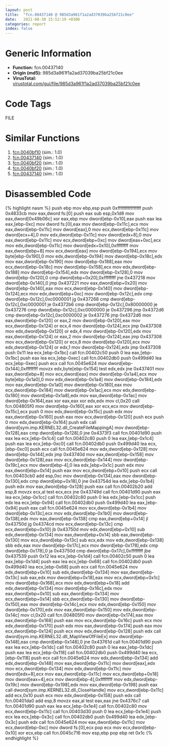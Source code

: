 ```yaml
---
layout: post
title:  "fcn.00437140 @ 985d3a961f1a2ad37039ba25bf21c0ee"
date:   2021-08-30 15:52:19 +0300
categories: report
index: false
---
```


# Generic Information
- **Function:** fcn.00437140
- **Origin (md5):** 985d3a961f1a2ad37039ba25bf21c0ee
- **VirusTotal:** [virustotal.com/gui/file/985d3a961f1a2ad37039ba25bf21c0ee][virustotal_ref]

# Code Tags
<span class="tag" id="FILE">FILE</span>


# Similar Functions

1. [fcn.0040bf10][similar_1_ref] (sim.: 1.0)
2. [fcn.00437140][similar_2_ref] (sim.: 1.0)
3. [fcn.0040bf20][similar_3_ref] (sim.: 1.0)
4. [fcn.0040bf20][similar_4_ref] (sim.: 1.0)
5. [fcn.00437140][similar_5_ref] (sim.: 1.0)


# Disassembled Code

{% highlight nasm %}
push ebp
mov ebp,esp
push 0xffffffffffffffff
push 0x4833cb
mov eax,dword fs:[0]
push eax
sub esp,0x1d8
mov eax,dword[0x49b06c]
xor eax,ebp
mov dword[ebp-0x10],eax
push eax
lea eax,[ebp-0xc]
mov dword fs:[0],eax
mov dword[ebp-0x11c],ecx
mov eax,dword[ebp-0x11c]
mov dword[eax],0
mov ecx,dword[ebp-0x11c]
mov dword[ecx+4],0
mov edx,dword[ebp-0x11c]
mov dword[edx+8],0
mov eax,dword[ebp-0x11c]
mov ecx,dword[ebp+0xc]
mov dword[eax+0xc],ecx
mov edx,dword[ebp-0x11c]
mov dword[edx+0x10],0xffffffff
mov eax,dword[ebp+8]
mov ecx,dword[eax]
mov dword[ebp-0x194],ecx
mov byte[ebp-0x190],0
mov edx,dword[ebp-0x194]
mov dword[ebp-0x18c],edx
mov eax,dword[ebp-0x190]
mov dword[ebp-0x188],eax
mov ecx,dword[ebp-0x18c]
mov dword[ebp-0x158],ecx
mov edx,dword[ebp-0x188]
mov dword[ebp-0x154],edx
mov dword[ebp-0x128],0
mov dword[ebp-0x120],0
cmp dword[ebp+0x20],0xffffffff
jne 0x437218
mov dword[ebp-0x140],0
jmp 0x437221
mov eax,dword[ebp+0x20]
mov dword[ebp-0x140],eax
mov ecx,dword[ebp-0x140]
mov dword[ebp-0x124],ecx
mov edx,dword[ebp+0xc]
mov dword[ebp-0x12c],edx
cmp dword[ebp-0x12c],0xc0000001
jg 0x437268
cmp dword[ebp-0x12c],0xc0000001
je 0x4372b6
cmp dword[ebp-0x12c],0x80000000
je 0x437276
cmp dword[ebp-0x12c],0xc0000000
je 0x437296
jmp 0x4372d6
cmp dword[ebp-0x12c],0xc0000002
je 0x437276
jmp 0x4372d6
mov eax,dword[ebp-0x120]
or eax,2
mov dword[ebp-0x120],eax
mov ecx,dword[ebp-0x124]
or ecx,4
mov dword[ebp-0x124],ecx
jmp 0x437308
mov edx,dword[ebp-0x120]
or edx,4
mov dword[ebp-0x120],edx
mov eax,dword[ebp-0x124]
or eax,2
mov dword[ebp-0x124],eax
jmp 0x437308
mov ecx,dword[ebp-0x120]
or ecx,8
mov dword[ebp-0x120],ecx
mov edx,dword[ebp-0x124]
or edx,1
mov dword[ebp-0x124],edx
jmp 0x437308
push 0x11
lea ecx,[ebp-0x1bc]
call fcn.00402c50
push 0
lea eax,[ebp-0x1bc]
push eax
lea ecx,[ebp-0xec]
call fcn.00402db0
push 0x499d40
lea ecx,[ebp-0xec]
push ecx
call fcn.0045e624
mov dword[ebp-0x144],0xffffffff
movzx edx,byte[ebp-0x154]
test edx,edx
jne 0x437401
mov eax,dword[ebp+8]
mov ecx,dword[eax]
mov dword[ebp-0x1a4],ecx
mov byte[ebp-0x1a0],0
mov edx,dword[ebp-0x1a4]
mov dword[ebp-0x184],edx
mov eax,dword[ebp-0x1a0]
mov dword[ebp-0x180],eax
mov ecx,dword[ebp-0x184]
mov dword[ebp-0x1ac],ecx
mov edx,dword[ebp-0x180]
mov dword[ebp-0x1a8],edx
mov eax,dword[ebp-0x1ac]
mov dword[ebp-0x164],eax
xor eax,eax
xor edx,edx
mov cl,0x20
call fcn.004805f0
mov dword[ebp-0x160],eax
xor ecx,ecx
mov dword[ebp-0x15c],ecx
push 0
mov edx,dword[ebp-0x15c]
push edx
mov eax,dword[ebp-0x160]
push eax
mov ecx,dword[ebp-0x120]
push ecx
push 0
mov edx,dword[ebp-0x164]
push edx
call dword[sym.imp.KERNEL32.dll_CreateFileMappingA]
mov dword[ebp-0x128],eax
cmp dword[ebp-0x128],0
jne 0x4373f3
call fcn.00401d90
push eax
lea ecx,[ebp-0x1c4]
call fcn.00402c80
push 0
lea eax,[ebp-0x1c4]
push eax
lea ecx,[ebp-0xc0]
call fcn.00402db0
push 0x499d40
lea ecx,[ebp-0xc0]
push ecx
call fcn.0045e624
mov edx,dword[ebp-0x128]
mov dword[ebp-0x144],edx
jmp 0x43740d
mov eax,dword[ebp-0x158]
mov dword[ebp-0x128],eax
mov ecx,dword[ebp-0x144]
mov dword[ebp-0x19c],ecx
mov dword[ebp-4],0
lea edx,[ebp+0x1c]
push edx
mov eax,dword[ebp+0x14]
push eax
mov ecx,dword[ebp+0x10]
push ecx
call fcn.00403cb0
add esp,0xc
mov dword[ebp-0x134],eax
mov dword[ebp-0x130],edx
cmp dword[ebp+0x18],0
jne 0x43754d
lea edx,[ebp-0x1b4]
push edx
mov eax,dword[ebp-0x128]
push eax
call fcn.00402b20
add esp,8
movzx ecx,al
test ecx,ecx
jne 0x43749d
call fcn.00401d90
push eax
lea ecx,[ebp-0x1cc]
call fcn.00402c80
push 0
lea edx,[ebp-0x1cc]
push edx
lea ecx,[ebp-0x94]
call fcn.00402db0
push 0x499d40
lea eax,[ebp-0x94]
push eax
call fcn.0045e624
mov ecx,dword[ebp-0x1b4]
mov dword[ebp-0x13c],ecx
mov edx,dword[ebp-0x1b0]
mov dword[ebp-0x138],edx
mov eax,dword[ebp-0x138]
cmp eax,dword[ebp+0x14]
jl 0x43750d
jg 0x4374cd
mov ecx,dword[ebp-0x13c]
cmp ecx,dword[ebp+0x10]
jb 0x43750d
mov edx,dword[ebp+0x10]
sub edx,dword[ebp-0x134]
mov eax,dword[ebp+0x14]
sbb eax,dword[ebp-0x130]
mov ecx,dword[ebp-0x13c]
sub ecx,edx
mov edx,dword[ebp-0x138]
sbb edx,eax
mov dword[ebp-0x17c],ecx
mov dword[ebp-0x178],edx
cmp dword[ebp-0x178],0
ja 0x43750d
cmp dword[ebp-0x17c],0xffffffff
jbe 0x437539
push 0x12
lea ecx,[ebp-0x1d4]
call fcn.00402c50
push 0
lea eax,[ebp-0x1d4]
push eax
lea ecx,[ebp-0x68]
call fcn.00402db0
push 0x499d40
lea ecx,[ebp-0x68]
push ecx
call fcn.0045e624
mov edx,dword[ebp+0x10]
sub edx,dword[ebp-0x134]
mov eax,dword[ebp-0x13c]
sub eax,edx
mov dword[ebp+0x18],eax
mov ecx,dword[ebp+0x1c]
mov dword[ebp-0x168],ecx
mov edx,dword[ebp+0x18]
add edx,dword[ebp-0x134]
mov dword[ebp-0x16c],edx
mov eax,dword[ebp+0x10]
sub eax,dword[ebp-0x134]
mov ecx,dword[ebp+0x14]
sbb ecx,dword[ebp-0x130]
mov dword[ebp-0x150],eax
mov dword[ebp-0x14c],ecx
mov edx,dword[ebp-0x150]
mov dword[ebp-0x170],edx
mov eax,dword[ebp-0x150]
mov edx,dword[ebp-0x14c]
mov cl,0x20
call fcn.004805f0
mov dword[ebp-0x174],eax
mov eax,dword[ebp-0x168]
push eax
mov ecx,dword[ebp-0x16c]
push ecx
mov edx,dword[ebp-0x170]
push edx
mov eax,dword[ebp-0x174]
push eax
mov ecx,dword[ebp-0x124]
push ecx
mov edx,dword[ebp-0x128]
push edx
call dword[sym.imp.KERNEL32.dll_MapViewOfFileEx]
mov dword[ebp-0x148],eax
cmp dword[ebp-0x148],0
jne 0x43761d
call fcn.00401d90
push eax
lea ecx,[ebp-0x1dc]
call fcn.00402c80
push 0
lea eax,[ebp-0x1dc]
push eax
lea ecx,[ebp-0x118]
call fcn.00402db0
push 0x499d40
lea ecx,[ebp-0x118]
push ecx
call fcn.0045e624
mov edx,dword[ebp-0x134]
add edx,dword[ebp-0x148]
mov eax,dword[ebp-0x11c]
mov dword[eax],edx
mov ecx,dword[ebp-0x134]
mov edx,dword[ebp-0x11c]
mov dword[edx+8],ecx
mov eax,dword[ebp-0x11c]
mov ecx,dword[ebp+0x18]
mov dword[eax+4],ecx
mov dword[ebp-4],0xffffffff
mov edx,dword[ebp-0x19c]
mov dword[ebp-0x198],edx
mov eax,dword[ebp-0x198]
push eax
call dword[sym.imp.KERNEL32.dll_CloseHandle]
mov ecx,dword[ebp-0x11c]
add ecx,0x10
push ecx
mov edx,dword[ebp-0x158]
push edx
call fcn.00401da0
add esp,8
movzx eax,al
test eax,eax
jne 0x4376c7
call fcn.00401d90
push eax
lea ecx,[ebp-0x1e4]
call fcn.00402c80
mov ecx,dword[ebp-0x11c]
call fcn.00403d30
push 0
lea ecx,[ebp-0x1e4]
push ecx
lea ecx,[ebp-0x3c]
call fcn.00402db0
push 0x499d40
lea edx,[ebp-0x3c]
push edx
call fcn.0045e624
mov eax,dword[ebp-0x11c]
mov ecx,dword[ebp-0xc]
mov dword fs:[0],ecx
pop ecx
mov ecx,dword[ebp-0x10]
xor ecx,ebp
call fcn.0045c716
mov esp,ebp
pop ebp
ret 0x1c
{% endhighlight %}


[similar_1_ref]: /report/fcn.0040bf10@ed513abc569bc29389208199ec389a34
[similar_2_ref]: /report/fcn.00437140@c3e75e66a9297b866fc9ca207295f578
[similar_3_ref]: /report/fcn.0040bf20@5e50a67c7e8dbb50c23acbc92eb08f0e
[similar_4_ref]: /report/fcn.0040bf20@adc325bca51b67a67785e7e986af8b4d
[similar_5_ref]: /report/fcn.00437140@760a45116a518f27b0189aa06ac7598f
[virustotal_ref]: https://www.virustotal.com/gui/file/985d3a961f1a2ad37039ba25bf21c0ee
